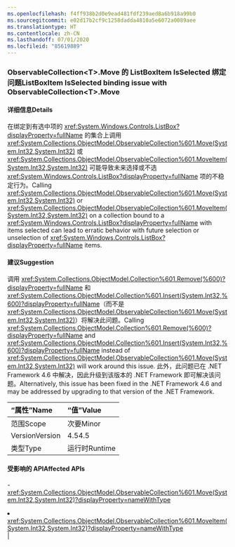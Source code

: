 ```yaml
---
ms.openlocfilehash: f4ff938b2d0e9ead481fdf239aed8a6b918a99b0
ms.sourcegitcommit: e02d17b2cf9c1258dadda4810a5e6072a0089aee
ms.translationtype: HT
ms.contentlocale: zh-CN
ms.lasthandoff: 07/01/2020
ms.locfileid: "85619889"
---
```

### <a name="listboxitem-isselected-binding-issue-with-observablecollectionlttgtmove"></a><span data-ttu-id="c2757-101">ObservableCollection&lt;T&gt;.Move 的 ListBoxItem IsSelected 绑定问题</span><span class="sxs-lookup"><span data-stu-id="c2757-101">ListBoxItem IsSelected binding issue with ObservableCollection&lt;T&gt;.Move</span></span>

#### <a name="details"></a><span data-ttu-id="c2757-102">详细信息</span><span class="sxs-lookup"><span data-stu-id="c2757-102">Details</span></span>

<span data-ttu-id="c2757-103">在绑定到有选中项的 <xref:System.Windows.Controls.ListBox?displayProperty=fullName> 的集合上调用 <xref:System.Collections.ObjectModel.ObservableCollection%601.Move(System.Int32,System.Int32)> 或 <xref:System.Collections.ObjectModel.ObservableCollection%601.MoveItem(System.Int32,System.Int32)> 可能导致未来选择或不选 <xref:System.Windows.Controls.ListBox?displayProperty=fullName> 项的不稳定行为。</span><span class="sxs-lookup"><span data-stu-id="c2757-103">Calling <xref:System.Collections.ObjectModel.ObservableCollection%601.Move(System.Int32,System.Int32)> or <xref:System.Collections.ObjectModel.ObservableCollection%601.MoveItem(System.Int32,System.Int32)> on a collection bound to a <xref:System.Windows.Controls.ListBox?displayProperty=fullName> with items selected can lead to erratic behavior with future selection or unselection of <xref:System.Windows.Controls.ListBox?displayProperty=fullName> items.</span></span>

#### <a name="suggestion"></a><span data-ttu-id="c2757-104">建议</span><span class="sxs-lookup"><span data-stu-id="c2757-104">Suggestion</span></span>

<span data-ttu-id="c2757-105">调用 <xref:System.Collections.ObjectModel.Collection%601.Remove(%600)?displayProperty=fullName> 和 <xref:System.Collections.ObjectModel.Collection%601.Insert(System.Int32,%600)?displayProperty=fullName>（而不是 <xref:System.Collections.ObjectModel.ObservableCollection%601.Move(System.Int32,System.Int32)>）将解决此问题。</span><span class="sxs-lookup"><span data-stu-id="c2757-105">Calling <xref:System.Collections.ObjectModel.Collection%601.Remove(%600)?displayProperty=fullName> and <xref:System.Collections.ObjectModel.Collection%601.Insert(System.Int32,%600)?displayProperty=fullName> instead of <xref:System.Collections.ObjectModel.ObservableCollection%601.Move(System.Int32,System.Int32)> will work around this issue.</span></span> <span data-ttu-id="c2757-106">此外，此问题已在 .NET Framework 4.6 中解决，因此升级到该版本的 .NET Framework 即可解决该问题。</span><span class="sxs-lookup"><span data-stu-id="c2757-106">Alternatively, this issue has been fixed in the .NET Framework 4.6 and may be addressed by upgrading to that version of the .NET Framework.</span></span>

| <span data-ttu-id="c2757-107">“属性”</span><span class="sxs-lookup"><span data-stu-id="c2757-107">Name</span></span>    | <span data-ttu-id="c2757-108">“值”</span><span class="sxs-lookup"><span data-stu-id="c2757-108">Value</span></span>       |
|:--------|:------------|
| <span data-ttu-id="c2757-109">范围</span><span class="sxs-lookup"><span data-stu-id="c2757-109">Scope</span></span>   |<span data-ttu-id="c2757-110">次要</span><span class="sxs-lookup"><span data-stu-id="c2757-110">Minor</span></span>|
|<span data-ttu-id="c2757-111">Version</span><span class="sxs-lookup"><span data-stu-id="c2757-111">Version</span></span>|<span data-ttu-id="c2757-112">4.5</span><span class="sxs-lookup"><span data-stu-id="c2757-112">4.5</span></span>|
|<span data-ttu-id="c2757-113">类型</span><span class="sxs-lookup"><span data-stu-id="c2757-113">Type</span></span>|<span data-ttu-id="c2757-114">运行时</span><span class="sxs-lookup"><span data-stu-id="c2757-114">Runtime</span></span>

#### <a name="affected-apis"></a><span data-ttu-id="c2757-115">受影响的 API</span><span class="sxs-lookup"><span data-stu-id="c2757-115">Affected APIs</span></span>

-<xref:System.Collections.ObjectModel.ObservableCollection%601.Move(System.Int32,System.Int32)?displayProperty=nameWithType></li><li><xref:System.Collections.ObjectModel.ObservableCollection%601.MoveItem(System.Int32,System.Int32)?displayProperty=nameWithType></li></ul>|
